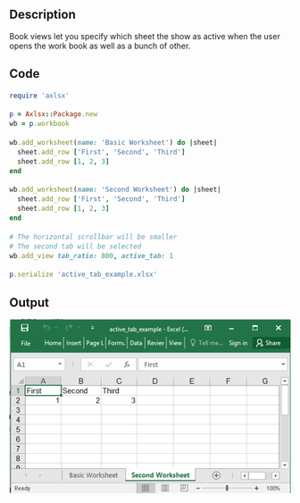 ## Description

Book views let you specify which sheet the show as active when the user opens the work book as well as a bunch of other.

## Code

```ruby
require 'axlsx'

p = Axlsx::Package.new
wb = p.workbook

wb.add_worksheet(name: 'Basic Worksheet') do |sheet|
  sheet.add_row ['First', 'Second', 'Third']
  sheet.add_row [1, 2, 3]
end

wb.add_worksheet(name: 'Second Worksheet') do |sheet|
  sheet.add_row ['First', 'Second', 'Third']
  sheet.add_row [1, 2, 3]
end

# The horizontal scrollbar will be smaller
# The second tab will be selected
wb.add_view tab_ratio: 800, active_tab: 1

p.serialize 'active_tab_example.xlsx'
```

## Output

![Output](images/active_tab_example.png "Output")
